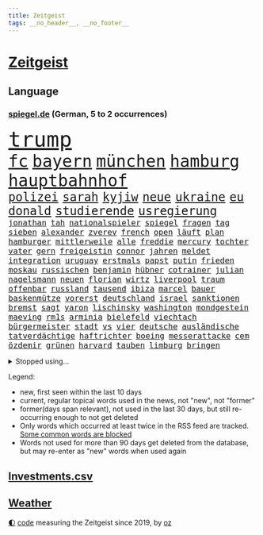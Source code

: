 ```yaml
---
title: Zeitgeist
tags: __no_header__, __no_footer__
---
```


# [Zeitgeist](https://oliz.io/zeitgeist/)

## Language

<h3><a href="https://www.spiegel.de" target="_blank">spiegel.de</a> (German, 5 to 2 occurrences)</h3>
<p style="font-family:monospace">
<span style="font-size:32pt"><a href="news_links.html#trump" class="current">trump</a></span>
<br>
<span style="font-size:25pt"><a href="news_links.html#fc" class="current">fc</a></span>
<span style="font-size:25pt"><a href="news_links.html#bayern" class="current">bayern</a></span>
<span style="font-size:25pt"><a href="news_links.html#münchen" class="current">münchen</a></span>
<span style="font-size:25pt"><a href="news_links.html#hamburg" class="current">hamburg</a></span>
<span style="font-size:25pt"><a href="news_links.html#hauptbahnhof" class="current">hauptbahnhof</a></span>
<br>
<span style="font-size:18pt"><a href="news_links.html#polizei" class="current">polizei</a></span>
<span style="font-size:18pt"><a href="news_links.html#sarah" class="current">sarah</a></span>
<span style="font-size:18pt"><a href="news_links.html#kyjiw" class="current">kyjiw</a></span>
<span style="font-size:18pt"><a href="news_links.html#neue" class="current">neue</a></span>
<span style="font-size:18pt"><a href="news_links.html#ukraine" class="current">ukraine</a></span>
<span style="font-size:18pt"><a href="news_links.html#eu" class="current">eu</a></span>
<span style="font-size:18pt"><a href="news_links.html#donald" class="current">donald</a></span>
<span style="font-size:18pt"><a href="news_links.html#studierende" class="current">studierende</a></span>
<span style="font-size:18pt"><a href="news_links.html#usregierung" class="current">usregierung</a></span>
<br>
<span style="font-size:12pt"><a href="news_links.html#jonathan" class="current">jonathan</a></span>
<span style="font-size:12pt"><a href="news_links.html#tah" class="current">tah</a></span>
<span style="font-size:12pt"><a href="news_links.html#nationalspieler" class="current">nationalspieler</a></span>
<span style="font-size:12pt"><a href="news_links.html#spiegel" class="current">spiegel</a></span>
<span style="font-size:12pt"><a href="news_links.html#fragen" class="current">fragen</a></span>
<span style="font-size:12pt"><a href="news_links.html#tag" class="current">tag</a></span>
<span style="font-size:12pt"><a href="news_links.html#sieben" class="current">sieben</a></span>
<span style="font-size:12pt"><a href="news_links.html#alexander" class="current">alexander</a></span>
<span style="font-size:12pt"><a href="news_links.html#zverev" class="current">zverev</a></span>
<span style="font-size:12pt"><a href="news_links.html#french" class="current">french</a></span>
<span style="font-size:12pt"><a href="news_links.html#open" class="current">open</a></span>
<span style="font-size:12pt"><a href="news_links.html#läuft" class="current">läuft</a></span>
<span style="font-size:12pt"><a href="news_links.html#plan" class="current">plan</a></span>
<span style="font-size:12pt"><a href="news_links.html#hamburger" class="current">hamburger</a></span>
<span style="font-size:12pt"><a href="news_links.html#mittlerweile" class="current">mittlerweile</a></span>
<span style="font-size:12pt"><a href="news_links.html#alle" class="current">alle</a></span>
<span style="font-size:12pt"><a href="news_links.html#freddie" class="new">freddie</a></span>
<span style="font-size:12pt"><a href="news_links.html#mercury" class="new">mercury</a></span>
<span style="font-size:12pt"><a href="news_links.html#tochter" class="current">tochter</a></span>
<span style="font-size:12pt"><a href="news_links.html#vater" class="current">vater</a></span>
<span style="font-size:12pt"><a href="news_links.html#gern" class="current">gern</a></span>
<span style="font-size:12pt"><a href="news_links.html#freigeistin" class="current">freigeistin</a></span>
<span style="font-size:12pt"><a href="news_links.html#connor" class="current">connor</a></span>
<span style="font-size:12pt"><a href="news_links.html#jahren" class="current">jahren</a></span>
<span style="font-size:12pt"><a href="news_links.html#meldet" class="current">meldet</a></span>
<span style="font-size:12pt"><a href="news_links.html#integration" class="current">integration</a></span>
<span style="font-size:12pt"><a href="news_links.html#uruguay" class="new">uruguay</a></span>
<span style="font-size:12pt"><a href="news_links.html#erstmals" class="current">erstmals</a></span>
<span style="font-size:12pt"><a href="news_links.html#papst" class="current">papst</a></span>
<span style="font-size:12pt"><a href="news_links.html#putin" class="current">putin</a></span>
<span style="font-size:12pt"><a href="news_links.html#frieden" class="current">frieden</a></span>
<span style="font-size:12pt"><a href="news_links.html#moskau" class="current">moskau</a></span>
<span style="font-size:12pt"><a href="news_links.html#russischen" class="current">russischen</a></span>
<span style="font-size:12pt"><a href="news_links.html#benjamin" class="current">benjamin</a></span>
<span style="font-size:12pt"><a href="news_links.html#hübner" class="new">hübner</a></span>
<span style="font-size:12pt"><a href="news_links.html#cotrainer" class="current">cotrainer</a></span>
<span style="font-size:12pt"><a href="news_links.html#julian" class="current">julian</a></span>
<span style="font-size:12pt"><a href="news_links.html#nagelsmann" class="current">nagelsmann</a></span>
<span style="font-size:12pt"><a href="news_links.html#neuen" class="current">neuen</a></span>
<span style="font-size:12pt"><a href="news_links.html#florian" class="current">florian</a></span>
<span style="font-size:12pt"><a href="news_links.html#wirtz" class="current">wirtz</a></span>
<span style="font-size:12pt"><a href="news_links.html#liverpool" class="current">liverpool</a></span>
<span style="font-size:12pt"><a href="news_links.html#traum" class="current">traum</a></span>
<span style="font-size:12pt"><a href="news_links.html#offenbar" class="current">offenbar</a></span>
<span style="font-size:12pt"><a href="news_links.html#russland" class="current">russland</a></span>
<span style="font-size:12pt"><a href="news_links.html#tausend" class="current">tausend</a></span>
<span style="font-size:12pt"><a href="news_links.html#ibiza" class="new">ibiza</a></span>
<span style="font-size:12pt"><a href="news_links.html#marcel" class="current">marcel</a></span>
<span style="font-size:12pt"><a href="news_links.html#bauer" class="current">bauer</a></span>
<span style="font-size:12pt"><a href="news_links.html#baskenmütze" class="new">baskenmütze</a></span>
<span style="font-size:12pt"><a href="news_links.html#vorerst" class="current">vorerst</a></span>
<span style="font-size:12pt"><a href="news_links.html#deutschland" class="current">deutschland</a></span>
<span style="font-size:12pt"><a href="news_links.html#israel" class="current">israel</a></span>
<span style="font-size:12pt"><a href="news_links.html#sanktionen" class="current">sanktionen</a></span>
<span style="font-size:12pt"><a href="news_links.html#bremst" class="current">bremst</a></span>
<span style="font-size:12pt"><a href="news_links.html#sagt" class="current">sagt</a></span>
<span style="font-size:12pt"><a href="news_links.html#yaron" class="new">yaron</a></span>
<span style="font-size:12pt"><a href="news_links.html#lischinsky" class="new">lischinsky</a></span>
<span style="font-size:12pt"><a href="news_links.html#washington" class="current">washington</a></span>
<span style="font-size:12pt"><a href="news_links.html#mondgestein" class="new">mondgestein</a></span>
<span style="font-size:12pt"><a href="news_links.html#maeving" class="new">maeving</a></span>
<span style="font-size:12pt"><a href="news_links.html#rm1s" class="new">rm1s</a></span>
<span style="font-size:12pt"><a href="news_links.html#arminia" class="current">arminia</a></span>
<span style="font-size:12pt"><a href="news_links.html#bielefeld" class="current">bielefeld</a></span>
<span style="font-size:12pt"><a href="news_links.html#viechtach" class="new">viechtach</a></span>
<span style="font-size:12pt"><a href="news_links.html#bürgermeister" class="current">bürgermeister</a></span>
<span style="font-size:12pt"><a href="news_links.html#stadt" class="current">stadt</a></span>
<span style="font-size:12pt"><a href="news_links.html#vs" class="current">vs</a></span>
<span style="font-size:12pt"><a href="news_links.html#vier" class="current">vier</a></span>
<span style="font-size:12pt"><a href="news_links.html#deutsche" class="current">deutsche</a></span>
<span style="font-size:12pt"><a href="news_links.html#ausländische" class="current">ausländische</a></span>
<span style="font-size:12pt"><a href="news_links.html#tatverdächtige" class="current">tatverdächtige</a></span>
<span style="font-size:12pt"><a href="news_links.html#haftrichter" class="new">haftrichter</a></span>
<span style="font-size:12pt"><a href="news_links.html#boeing" class="current">boeing</a></span>
<span style="font-size:12pt"><a href="news_links.html#messerattacke" class="current">messerattacke</a></span>
<span style="font-size:12pt"><a href="news_links.html#cem" class="current">cem</a></span>
<span style="font-size:12pt"><a href="news_links.html#özdemir" class="current">özdemir</a></span>
<span style="font-size:12pt"><a href="news_links.html#grünen" class="current">grünen</a></span>
<span style="font-size:12pt"><a href="news_links.html#harvard" class="current">harvard</a></span>
<span style="font-size:12pt"><a href="news_links.html#tauben" class="new">tauben</a></span>
<span style="font-size:12pt"><a href="news_links.html#limburg" class="current">limburg</a></span>
<span style="font-size:12pt"><a href="news_links.html#bringen" class="current">bringen</a></span>
</p>
<details>
<summary>Stopped using...</summary>
<p class="former" style="font-size:12pt">
mittelmeer(1675) spiele(1674) tor(1674) verluste(1674) äußern(1674) aufgefordert(1673) gefährden(1673) protestiert(1673) verpflichtet(1673) wechseln(1673) gewerkschaft(1672) planeten(1672) zurzeit(1672) anderes(1671) gleichzeitig(1671) mario(1671) unrecht(1671) belarus(1670) demonstranten(1670) festnahmen(1670) funktioniert(1670) weltweite(1670) wirkte(1670) beweisen(1669) bloß(1669) branche(1669) debüt(1669) evakuiert(1669) software(1669) vorsitzende(1669) alpen(1668) aufnahmen(1668) berufung(1668) cdupolitiker(1668) jüngste(1668) orbán(1668) terroristen(1668) alexej(1667) größer(1667) kämpfer(1667) lager(1667) nawalny(1667) scheiterte(1667) vielerorts(1667) ausgeschlossen(1666) ausschreitungen(1666) bücher(1666) dementiert(1666) erlassen(1666) klaren(1666) stimmt(1666) studierenden(1666) stück(1666) täglich(1666) vergessen(1666) verunglückt(1666) ermöglichen(1665) jury(1665) richtige(1665) eingereicht(1664) for(1664) geburt(1664) geriet(1664) minute(1664) nordsee(1664) spdpolitiker(1664) trainiert(1664) blockieren(1663) daraufhin(1663) dürften(1663) gebrochen(1663) meldete(1663) sports(1663) venezuela(1663) gebe(1662) offenen(1662) optimistisch(1662) oppositionelle(1661) bull(1660) erhielt(1660) geräte(1660) kürzlich(1660) ton(1660) ungarns(1660) viktor(1660) 27(1659) beinahe(1659) belgien(1659) hund(1658) reporter(1658) olympische(1657) schaffte(1657) springt(1657) gemeinsame(1656) produzieren(1656) wochenlang(1656) einschränkungen(1655) geprägt(1654) mangel(1653) verbände(1653) gefragt(1652) empfängt(1651) büro(1650) änderungen(1650) eigenes(1648) bremsen(1647) drogen(1646) heftiger(1645) münster(1642) teilt(1637) bewegt(1630) thüringer(1629) flug(1618) kontert(1618) missbrauchs(1618) expräsidenten(1548) lehrerin(1540) lediglich(1454) zentralbank(1415) auswärtige(1404) weibliche(1373) erfolgreichste(1370) kameras(1360) börsen(1349) wissing(1346) king(1345) angestellten(1341) offene(1328) radikalen(1315) grünenpolitiker(1307) rauswurf(1303) wichtiges(1300) kompromiss(1242) bat(1223) erschwert(1223) krim(1219) überwachung(1203) verbessern(1193) versagen(1175) beschuss(1159) gebiete(1157) besetzten(1135) günstiger(1129) aufeinander(1096) ehrt(1090) prinzessin(1087) weltverband(1080) kenia(1077) sinne(1075) veröffentlichen(1061) misshandelt(1059) fahrgäste(1054) schwimmen(1052) älter(1046) folgten(1028) studentin(998) wünsche(996) angeblicher(969) ereignet(968) kollege(960) angreifen(954) branchen(954) pakete(939) versehen(936) kohl(931) großeinsatz(930) mitarbeitern(910) abbauen(900) deutschlandticket(887) 47(886) fenster(885) gedroht(884) hauses(884) erheben(878) ähnliche(870) erfolgreiche(850) liebt(836) baden(831) verschleppt(828) weimar(824) kleinere(821) uefa(817) lauf(815) z(788) hollywoodstar(774) forscherin(740) kolleginnen(738) fisch(737) straßenverkehr(735) schief(725) gehandelt(709) sächsischen(694) awards(675) langjährigen(673) quellen(673) ermordet(658) bewaffnete(653) sicherheitsmaßnahmen(651) militärisch(650) nächster(643) 96(635) digitalen(627) sichergestellt(626) us(626) völkermord(624) alaska(622) negative(621) milei(617) franziska(609) suv(609) harald(605) weitet(602) vorgang(601) oppositionspolitiker(587) singen(581) ablehnung(575) attentat(565) haken(530) jacob(527) franzose(526) ruanda(523) bett(518) usdemokraten(514) oscarpreisträgerin(511) wahre(511) notfall(509) umstrittenes(506) ermittlungsverfahren(503) astronauten(499) iss(497) finanziellen(493) huthimiliz(493) you(486) ruiniert(484) raumfahrt(479) format(469) senator(466) pünktlich(465) terrormiliz(459) bestürzt(458) prallte(458) spottet(458) stützt(455) lamar(453) manipulation(452) erobert(451) karriereende(448) schwerverletzte(433) fair(430) dortmunds(421) georg(416) erfolgreicher(411) dürfe(409) haiti(408) wirklichkeit(405) award(403) schlimmste(402) dominierte(401) augenhöhe(398) menschenrechtler(398) 20jähriger(396) locker(395) ruhrgebiet(393) schweine(389) gesammelt(387) düstere(378) breitet(377) jahrhunderts(376) ungewollt(374) depression(373) usgericht(373) kundschaft(368) publikums(368) geheiratet(365) amtsgericht(364) 21jährige(363) kommentare(363) enkel(362) parkplatz(362) bnd(361) meinungsfreiheit(361) flüchtlingslager(359) landeten(358) liest(358) ausbreitung(356) tischtennis(356) gewachsen(355) komme(351) moderatorin(349) protestierte(348) ignorieren(347) organisiert(346) kendrick(345) cartoonisten(343) christen(338) ständigen(337) kurse(336) rekordsumme(336) sonja(336) tausendfach(335) psychologie(333) einsam(331) illegaler(331) kurswechsel(331) trümmern(330) kompany(329) lohn(329) umgebung(323) vielfalt(321) 28jähriger(320) unzufrieden(320) kreative(319) gleichen(318) reichste(314) strategien(314) beschleunigt(312) 24jähriger(311) durchaus(311) gelebt(309) fühle(308) extremen(307) rudert(303) erschüttern(302) peinlich(302) music(301) auftritten(299) entsprechenden(298) wahrscheinlicher(298) financial(297) america(294) verbracht(294) erkrankungen(290) samsung(289) schwedische(283) pennsylvania(280) görlitz(275) nicolas(275) tönen(275) öffentlicher(275) ordnen(274) scheiterten(274) lehrt(273) nähert(270) feiertagen(269) gestaltet(269) leichenfund(269) rückschläge(268) versinkt(268) belege(267) britin(267) militante(267) verhängen(266) dhl(265) kursk(265) vorgegangen(265) thesen(262) eisbären(261) schwerin(261) möglichem(259) australische(258) plattformen(258) gange(257) hergestellt(254) image(253) zugriff(251) verweis(250) frauenrechte(249) organisierte(249) krankenkasse(246) gefördert(244) globaler(244) medikamenten(244) ngos(244) nutzerinnen(244) rose(243) verhinderte(243) versorgen(243) verwandelt(241) absender(240) gesetzes(239) isabella(239) verrückte(239) sternekoch(238) hakt(236) feuerpause(234) schädel(234) entfernung(233) teller(232) gelangen(231) inflationsrate(229) scheiterns(229) bundesrichter(228) einnahmen(227) washingtons(227) notwendig(226) dreieinhalb(224) erwägen(224) lebensmittelpreise(224) absolute(220) fünftel(220) betrag(219) 37jähriger(218) aufsteiger(218) diktatur(217) dokumenten(217) morgens(217) schnee(217) sehnsucht(217) bestand(216) werben(216) prangert(213) mängel(212) ehrgeiz(210) saturday(210) trendsport(210) usgeschäft(210) wortwahl(210) zunahme(210) 19jährige(209) anteile(208) dauer(208) einfamilienhaus(208) gemeinde(207) rettungswagen(207) unterschiedliche(207) filmbranche(206) nachteil(206) entdeckten(205) heben(205) ängste(205) antónio(204) harmlos(204) geschadet(203) paderborn(203) keeper(202) traditionellen(202) zustimmen(202) studenten(201) wucht(200) billiger(198) eingelegt(198) kanzlerpartei(198) ansichten(197) stralsund(196) unbewohnbar(196) pflegeversicherung(195) facebookkonzern(194) büros(193) kita(192) 40jährigen(191) aussetzung(190) eingriffe(190) gigantische(190) strafzöllen(190) atomwaffen(189) iwf(189) gesetzesänderung(188) kategorie(188) australian(187) verlängerung(187) überholen(187) treibstoff(186) weltwirtschaft(186) scheiden(185) umgebracht(185) ausgegeben(184) heutige(184) fragwürdigen(183) kommissar(183) soziologe(183) bedrohungen(182) beschädigen(182) löhne(181) natobeitritt(181) anfühlt(180) überlegt(179) komikerin(178) eingeleitet(176) erkämpft(176) madison(176) aufstand(174) gedenkveranstaltung(174) 14jährige(173) baldigen(173) gregor(173) gysi(173) spielerin(172) et(171) kulisse(170) zurückgeholt(169) altkanzler(168) 500000(167) sánchez(167) luftverkehr(166) brasilianer(165) niederlagen(165) reichinnek(164) schuh(163) festung(162) jesus(162) angestellte(161) dubiosen(161) elternhaus(160) globe(160) herrmann(160) vendée(160) 97(159) dating(159) hegen(159) minderheitsregierung(159) realistisch(159) therapeuten(159) verfassungswidriger(159) eignet(158) energiekrise(158) 78jährige(157) gestrichen(157) email(155) rechtsaußenpartei(154) teslafahrer(154) weckruf(154) löwe(152) pipelines(150) schacht(150) grundsatz(149) raketenangriffe(149) 01(147) ergab(147) rekruten(147) schwebt(147) genügend(146) haftbedingungen(146) sprüche(146) fasziniert(145) jobwechsel(145) rechtsstaat(145) seniorin(145) veruntreut(145) vierjähriger(145) zugezogen(145) 170(144) entfacht(144) mitgliedschaft(144) netflixstar(144) begreifen(143) brutto(142) drake(142) streng(142) medizinischen(141) nachdenken(141) zündet(141) sonntagabend(140) palliativarzt(139) bewundert(138) spiegelrecherche(138) angefahren(137) handelskriegs(137) oppositionspartei(137) rekordzeit(137) vergehen(137) bunt(136) costa(136) erschlagen(134) segen(134) totschlags(134) 54(133) gesunder(133) paragraf(133) portugiese(133) reichensteuer(133) spotify(133) ted(133) usverfassung(133) absetzen(132) devise(132) schreit(132) witzelt(132) aktivitäten(131) dankbar(130) dokumentiert(129) jonas(129) dreh(128) enttäuschenden(128) belgier(127) bot(127) gründet(127) lieferung(127) stolpert(127) athletinnen(126) fechten(126) präsent(126) hilferuf(125) politikers(125) cduministerpräsident(124) freigegeben(124) freiheitsstrafen(124) pur(124) weigert(124) ausgerottet(122) wiedereinführung(122) fuhren(121) geruch(121) sexualität(121) sportliche(121) wähnt(121) grünes(120) unvermittelt(120) 15jährige(119) aufzuholen(119) ravensburg(119) angestiegen(118) aufenthalt(118) unabhängiger(118) verzögert(118) durchsuchung(117) flugzeugunglück(117) press(116) welterfolg(116) zentraler(116) süßigkeiten(115) adler(114) beschimpfungen(114) road(114) herzschrittmacher(113) linkenpolitikerin(113) söhnen(113) bewerbungen(112) lebensgefährlichen(112) regulären(112) verfallen(112) verlässlich(112) absehbar(111) gleichstellung(111) jean(111) reuters(111) natascha(110) zugticket(110) entmachtung(109) gewässern(109) tunesien(109) zahlte(109) angesetzt(108) geboten(108) halt(108) kassierte(107) taxi(107) abhängigkeit(106) beschämend(106) festen(106) investment(106) preissteigerungen(106) sechsjährigen(106) unverletzt(106) erweitern(105) haas(105) scheidenden(105) einschüchtern(103) gegnerin(103) szenario(103) entziehen(102) kartellamt(102) nsu(102) unfallort(102) untergraben(101) wache(101) gesellschaften(100) tödliches(100) wüten(100) datenschutz(99) faktenchecks(99) keinerlei(99) mütterrente(99) rivale(99) lernt(98) weltwirtschaftsforum(98) abgeschobenen(97) angelehnt(97) erleiden(97) geiseldeal(97) kleineren(97) sozialbeiträge(97) verstecken(97) geflogen(96) gift(96) ken(96) niedrige(96) original(96) spdlinke(96) busfahrer(95) atomprogramm(94) blue(94) origin(94) brutales(93) gerückt(93) vorboten(93) exoplanet(92) lieferanten(92) märchen(92) pekings(92) dekret(91) gerichtsurteil(91) knieverletzung(91) randalieren(91) weltmeeren(91) ausrede(90) erfordert(90) gedenkfeier(90) gereizt(90) old(90) ratgeber(90) trafford(90) unterbinden(90) berge(89) fußgänger(89) litauens(89) pressefreiheit(89) schaible(89) wirtschaftlich(89) ausweisungen(88) beleidigend(88) fatale(88) friert(88) mutiger(88) töchtern(88) vorgängerregierung(88) zahle(88) angehalten(87) bayernspieler(87) bettlaken(87) kinderkörper(87) konsequenz(87) sammelten(87) stattet(87) 77jährige(86) abgeschobene(86) einbrecher(86) exoplaneten(86) fifapräsident(86) rachefeldzug(86) twitter(86) verwechselt(86) 90jährige(85) abschieben(85) herzinfarkte(85) kiapp(85) lawine(85) terrorangriff(85) to(85) afghanen(84) eingerichtet(84) topteam(84) vorurteile(84) elektrofahrzeuge(83) mustafa(83) verkrampft(83) erlaubte(82) evg(82) geiselhaft(82) migrantinnen(82) soldatinnen(82) update(82) valentina(82) ausschließen(81) heilen(81) ju(81) umzusetzen(81) verblasst(81) verfügt(81) gucken(80) hochzeitskorso(80) kluge(80) kz(80) sefe(80) wirtschaftspolitisch(80) wismar(80) auffallend(79) strafgesetzbuch(79) versetzen(79) colin(78) erdstöße(78) exklub(78) luftschläge(78) netto(78) unterzahl(78) beunruhigend(77) boomer(77) entging(77) kinderwunsch(77) königsblau(77) abpfiff(76) bukele(76) moniert(76) aufgegeben(75) niederrhein(75) voice(75) aktienkurs(74) come(74) dachgeschoss(74) deliverance(74) jugendklub(74) kingdom(74) witkoff(74) aufgeschreckt(73) erfolgte(73) füßen(73) mutieren(73) salvadors(73) schießerei(73) arbeitsmoral(72) festgelegt(72) geländewagen(72) geschlechter(72) verschafft(72) vorkehrungen(72) witzfigur(72) blanchett(71) bronchitis(71) cate(71) gelungenes(71) kühnert(71) pazifismus(71) adipositas(70) k(70) sge(70) wohlstand(70) ähnlichkeiten(70) angestrebten(69) erzürnt(69) harrison(69) hörsaal(69) kippte(69) klettern(69) südostasien(69) uszöllen(69) waffensysteme(69) eingehen(68) gleis(68) hohem(68) pech(68) verstummen(68) derby(67) edeka(67) fdpvorsitzende(67) frühling(67) kanone(67) kartoffeln(67) koalitionäre(67) spontanen(67) turnierserie(67) geburtstagsfeier(66) germany(66) haie(66) polizeigewahrsam(66) saniert(66) sonn(66) hinterließen(65) usvize(65) absprung(64) anordnungen(64) bürgerpflicht(64) gemisch(64) gesundheitlichen(64) leeds(64) verkehrschaos(64) bamberg(63) bundesfinanzhof(63) bürgerrechte(63) jahn(63) solarzellen(63) zitate(63) ap(62) cheftrainer(62) dopingfall(62) einschneidende(62) einsparungen(62) engagieren(62) fahrzeugen(62) friedensverhandlungen(62) frédéric(62) hamm(62) kreativität(62) newsupdate(62) sportlicher(62) typische(62) vorausgesetzt(62) wirkstoff(62) karrierecoach(61) legislaturperiode(61) monty(61) professorin(61) streamer(61) 73jähriger(60) bischöfe(60) eiskalter(60) empowerment(60) kollabiert(60) menschenhandel(60) normalisierung(60) bayerischer(59) bröckelt(59) fragwürdige(59) freestylechessturnier(59) hinspiel(59) ikonischen(59) junges(59) pilnacek(59) tatsache(59) verfassungskrise(59) empfing(58) jährt(58) rechtfertigte(58) zombieserie(58) frühstückt(57) gewalttätig(57) hanna(57) lahav(57) schreie(57) shapira(57) truppenstärke(57) 88(56) brandanschläge(56) fiktion(56) scheidungen(56) tee(56) zusammengearbeitet(56) überträgt(56) exodus(55) familienvater(55) folgenschweren(55) lichtjahren(55) masern(55) mitch(55) scheiße(55) verdammt(55) assassin’s(54) creed(54) behindern(53) college(53) definiert(53) fortgesetzt(53) ftc(53) klugen(53) maine(53) mild(53) ruht(53) widerstands(53) clinton(52) erproben(52) flächendeckend(52) justizbeamten(52) präzedenzfall(52) änderten(52) ansicht(51) anteilnahme(51) kurzfristige(51) leaks(51) zerschlagung(51) bundestagsmandat(50) trainingszwecken(50) ungewöhnliches(50) clevere(49) impulse(49) kriegsparteien(49) lukrative(49) mehrheiten(49) moralische(49) ansatz(48) attraktiv(48) gerichtet(48) grausame(48) schwimmbad(48) äußeren(48) bahrain(47) beifahrer(47) entschuldigen(47) lauren(47) lithium(47) raser(47) täuschen(47) umstritten(47) wiederaufnahme(47) 56(46) banal(46) kretschmann(46) muslime(46) umschwung(46) aimee(45) bemerkungen(45) randfiguren(45) täuschung(45) unwetter(45) vorigen(45) how(44) senatorin(44) vergewissern(44) weitergeben(44) zunutze(44) brachen(43) genervt(43) getrunken(43) milliardenwert(43) riskanter(43) zurückzufahren(43) behördenangaben(42) glamour(42) neunzigern(42) reim(42) belastungen(41) entführer(41) heuferumlauf(41) himmelskörper(41) joko(41) joão(41) klaas(41) palhinha(41) winterscheidt(41) bundesnachrichtendienst(40) geheimdokumente(40) molotowcocktails(40) stadtzentrum(40) 1995(39) 2600(39) flüchtige(39) fremde(39) goldpreis(39) kinderärztin(39) mitgeprägt(39) riedl(39) verabreden(39) fußballfan(38) handelsministerium(38) kristi(38) noem(38) verlaufen(38) überqueren(38) übertreffen(38) banden(37) eingenommen(37) elfjährigen(37) gnade(37) heiner(37) heming(37) kürzt(37) mclaren(37) willis(37) anfällig(36) angekündigter(36) anzuschließen(36) argumentiert(36) elektrische(36) gehofft(36) geldern(36) gigantischen(36) prince(36) sicherheitsrisiko(36) archäologen(35) gekippt(35) venezolaner(35) verglichen(35) vermisstem(35) festhalten(34) foulelfmeter(34) fußstapfen(34) linse(34) totschlag(34) venezolanern(34) verfassungsgericht(34) auszusteigen(33) bundesrechnungshof(33) exportieren(33) nieren(33) sponsoren(33) toskana(33) unerwünscht(33) zollchaos(33) 117(32) anzubieten(32) bewaffnet(32) dichtgemacht(32) dosis(32) hagelte(32) losgeht(32) wandern(32) zollkonflikt(32) alltags(31) gegenwind(31) haltlos(31) josh(31) regenfälle(31) shadows(31) skoda(31) škoda(31) bushaltestelle(30) c(30) disney(30) eierkrise(30) erneutes(30) humanitären(30) mikroorganismen(30) stationiert(30) wohlauf(30) eintritt(29) finanzministerin(29) melinda(29) osterhasen(29) säugling(29) unbeteiligte(29) wach(29) fürth(28) ostermontag(28) rechtswidrige(28) spitzenamt(28) ukrainegesprächen(28) zahlten(28) adolescence(27) begleiten(27) führerscheine(27) j(27) verleumdungsklage(27) vierköpfigen(27) arme(26) ballkinder(26) bauzeit(26) beben(26) chatskandal(26) forum(26) mitternacht(26) tranken(26) vereinigung(26) vorbehalten(26) zunehmen(26) übernahmen(26) ernste(25) mittelfeld(25) poetischen(25) riskieren(25) tiktokvideos(25) bahnfahren(24) blödsinn(24) einreisegenehmigung(24) eta(24) etlichen(24) lou(24) weilburg(24) wood(24) höherer(23) lichtjahre(23) matchmaker(23) 145(22) db(22) drohnenkrieg(22) dämpfen(22) irrtum(22) torlos(22) tsv(22) xiaomi(22) 16jährigen(21) darja(21) exfrau(21) photo(21) puncto(21) vollem(21) coolness(20) droge(20) ertappt(20) flossen(20) highlight(20) kiloweise(20) menschheit(20) pistolen(20) rüber(20) sanitätern(20) verunsichern(20) zurückzuziehen(20) andré(19) drogenkriminalität(19) erleichterungen(19) folgenreichen(19) geschwister(19) lesotho(19) mysteriösen(19) schlafzimmer(19) schliche(19) sechsjähriger(19) verbilligen(19) warnhinweis(19) abgeschobener(18) bandenmitgliedschaft(18) bromance(18) masse(18) schränken(18) schulz(18) valley(18) vertrieben(18) bösen(17) fastenbrechen(17) lost(17) massengrab(17) stützpunkten(17) entschlossenen(16) fördergelder(16) ligue(16) schreckliche(16) träumte(16) verheimlichen(16) evakuieren(15) geister(15) kolonialzeit(15) notlage(15) versank(15) liege(14) nachkriegszeit(14) verkehrssünder(14) bildungsministerium(13) bogota(13) kursverluste(13) paramilitärischen(13) shootingstar(13) brillierte(12) börsenkurse(12) hasan(12) römischen(12) ausgewählten(11) konservativer(11) nützliche(11) persönliches(11) vereinbarungen(11)
</p>
</details>
<p>Legend:
<ul>
<li><span class="new">new</span>, first seen within the last 10 days</li>
<li><span class="current">current</span>, regular topical words used in the news, not "new", not "former"</li>
<li><span class="former">former(days span relevant)</span>, not used in the last 30 days, but still re-occurring enough to not get deleted</li>
<li>Only words which occurred at least twice in the RSS feed are tracked. <a href="language/filters.py">Some common words are blocked</a></li>
<li>Words not used for more than 90 days get deleted from the database, but may re-enter as "new" words when used again</li>
</ul>
</p>

## [Investments](investments.html)[.csv](investments.csv)

## [Weather](weather.html)

<footer>
<a href="javascript:toggleTheme()" class="nav">🌓</a>
<a href="https://github.com/ooz/zeitgeist">code</a> measuring the Zeitgeist since 2019, by <a href="https://oliz.io">oz</a>
</footer>
